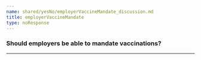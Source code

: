 ```yaml
---
name: shared/yesNo/employerVaccineMandate_discussion.md
title: employerVaccineMandate
type: noResponse
---
```


### Should employers be able to mandate vaccinations?

---

